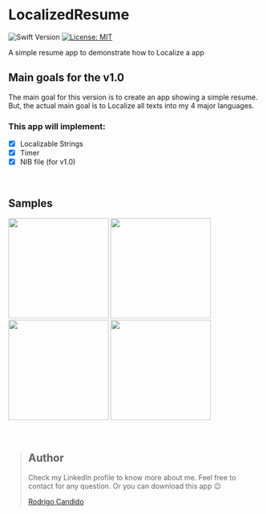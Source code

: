 # LocalizedResume
![Swift Version](https://img.shields.io/badge/Swift-5.3-F16D39.svg?style=flat)
[![License: MIT](https://img.shields.io/badge/License-MIT-yellow.svg)](https://opensource.org/licenses/MIT)

A simple resume app to demonstrate how to Localize a app

## Main goals for the v1.0

The main goal for this version is to create an app showing a simple resume. But, the actual main goal is to Localize all texts into my 4 major languages.

### This app will implement:
- [X] Localizable Strings
- [X] Timer
- [X] NIB file (for v1.0)

<br />

## Samples

<p float="left">
  <img src="https://github.com/rodri2d2/LocalizedResume/blob/release/v1.0/gifs/en.gif" width="200" />
  <img src="https://github.com/rodri2d2/LocalizedResume/blob/release/v1.0/gifs/sp.gif" width="200" />
  <img src="https://github.com/rodri2d2/LocalizedResume/blob/release/v1.0/gifs/fr.gif" width="200" /> 
  <img src="https://github.com/rodri2d2/LocalizedResume/blob/release/v1.0/gifs/pt.gif" width="200" /> 
</p>
<br />  


> ## Author
>Check my LinkedIn profile to know more about me. Feel free to contact for any question.
>Or you can download this app :wink:
>
>[Rodrigo Candido](www.linkedin.com/in/rodricandido)
